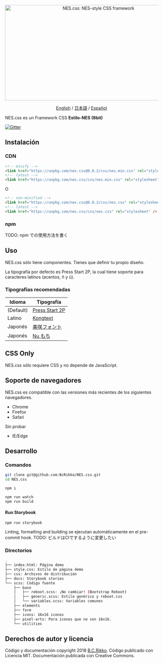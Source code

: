 <div align="center">
  <a href="https://bcrikko.github.io/NES.css/" target="_blank"><img src="https://user-images.githubusercontent.com/5305599/49061716-da649680-f254-11e8-9a89-d95a7407ec6a.png" alt="NES.css: NES-style  CSS framework" style="max-width:100%;" width="600" height="315"></a>

  <a href="README.md">English</a> / <a href="README-jp.md">日本語</a> / <a href="README-es.md">Español</a>
</div>

NES.css es un Framework CSS **Estilo-NES (8bit)**


[![Gitter][gitter-badge]][gitter]

## Instalación

### CDN

```html
<!-- minify -->
<link href="https://unpkg.com/nes.css@0.0.2/css/nes.min.css" rel="stylesheet" />
<!-- latest -->
<link href="https://unpkg.com/nes.css/css/nes.min.css" rel="stylesheet" />
```

O

```html
<!-- non-minified -->
<link href="https://unpkg.com/nes.css@0.0.2/css/nes.css" rel="stylesheet" />
<!-- latest -->
<link href="https://unpkg.com/nes.css/css/nes.css" rel="stylesheet" />
```

### npm

TODO: npm での使用方法を書く

## Uso

NES.css sólo tiene componentes. Tienes que definir tu propio diseño.

La tipografía por defecto es Press Start 2P, la cual tiene soporte para caracteres latinos (acentos, ñ y ü).

### Tipografías recomendadas

|Idioma|Tipografía|
|----|----|
|(Default)|[Press Start 2P](https://fonts.google.com/specimen/Press+Start+2P)|
|Latino|[Kongtext](https://www.dafont.com/kongtext.font)|
|Japonés|[美咲フォント](http://www.geocities.jp/littlimi/misaki.htm)|
|Japonés|[Nu もち](http://kokagem.sakura.ne.jp/font/mochi/)|


## CSS Only

NES.css sólo requiere CSS y no depende de JavaScript.


## Soporte de navegadores

NES.css es compatible con las versiones más recientes de los siguientes navegadores.
* Chrome
* Firefox
* Safari

Sin probar
* IE/Edge


## Desarrollo

### Comandos
```sh
git clone git@github.com:BcRikko/NES.css.git
cd NES.css

npm i

npm run watch
npm run build
```

#### Run Storybook
```
npm run storybook
```

Linting, formatting and building se ejecutan automáticamente en el pre-commit hook.
TODO: ビルドはCIでするように変更したい

### Directorios
```sh
.
├── index.html: Página demo
├── style.css: Estilo de página demo
├── css: Archivos de distribución
├── docs: Storybook stories
└── scss: Código fuente
    ├── base
    │   ├── reboot.scss: ¡No cambiar! (Bootstrap Reboot)
    │   ├── generic.scss: Estilo genérico y reboot.css
    │   └── variables.scss: Variables comunes
    ├── elements
    ├── form
    ├── icons: 16x16 iconos
    ├── pixel-arts: Para iconos que no son 16x16.
    └── utilities
```



## Derechos de autor y licencia

Código y documentación copyright 2018 [B.C.Rikko](https://github.com/BcRikko). Código publicado con Licencia MIT. Documentación publicada con Creative Commons.






[gitter]: https://gitter.im/nostalgic-css/Lobby
[gitter-badge]: https://img.shields.io/gitter/room/nostalgic-css/Lobby.svg
